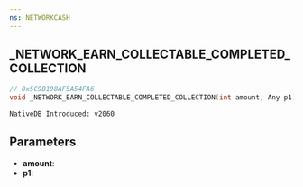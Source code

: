 ```yaml
---
ns: NETWORKCASH
---
```

## _NETWORK_EARN_COLLECTABLE_COMPLETED_COLLECTION

```c
// 0x5C9B198AF5A54FA6
void _NETWORK_EARN_COLLECTABLE_COMPLETED_COLLECTION(int amount, Any p1);
```

```
NativeDB Introduced: v2060
```

## Parameters
* **amount**:
* **p1**:
